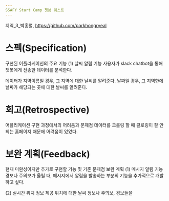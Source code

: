 ```yaml
---
SSAFY Start Camp 챗봇 퀘스트
---
```

지역_3_박홍렬, https://github.com/parkhongryeal

# 스펙(Specification)

구현된 어플리케이션의 주요 기능
(1) 날씨 알림 기능
사용자가 slack chatbot을 통해 챗봇에게 전송한 데이터를 분석한다.

데이터가 지역이름일 경우, 그 지역에 대한 날씨를 알려준다.
날짜일 경우, 그 지역한에 날짜가 해당되는 곳에 대한 날씨를 알려준다.

# 회고(Retrospective)

어플리케이션 구현 과정에서의 어려움과 문제점
데이터를 크롤링 할 때 클로링이 잘 안되는 홈페이지 때문에 어려움이 있었다.

# 보완 계획(Feedback)

현재 미완성이지만 추가로 구현할 기능 및 기존 문제점 보완 계획
(1) 메시지 알림 기능
경보나 주의보가 울릴 때, 메시지에서 알림을 발송하는 부분의 기능을 추가적으로 개발하고 싶다.

(2) 실시간 위치 정보 제공
위치에 대한 날씨 정보나 주의보, 경보들을 
